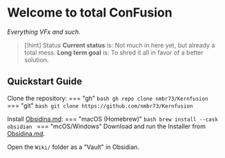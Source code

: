 
# Welcome to total ConFusion
*Everything VFx and such.*

> [!hint] Status
> **Current status** is: Not much in here yet, but already a total mess.
> **Long term goal** is: To shred it all in favor of a better solution.


## Quickstart Guide

Clone the repository:
=== "gh"
	```bash
	gh repo clone nmbr73/Kernfusion
	```
=== "git"
	```bash
	git clone https://github.com/nmbr73/Kernfusion
	```

Install [Obsidina.md](https://obsidian.md):
=== "macOS (Homebrew)"
	```bash
	brew install --cask obsidian
	```
=== "mcOS/Windows"
	Download and run the Installer from [Obsidina.md](https://obsidian.md).

Open the `Wiki/` folder as a "Vault" in Obsidian.



<!--

# Welcome to the Kernfusion (yet not a) Wiki!

Yet nothing usable to be found here ... still nothing more than my personal notebook / scribbling pad. ...

* [[Event-Functions]]
* [[AddControlPage]]
* [[MultiButtonControl]]
* [[WebGL to DCTL|WebGL to DCTL]]

-->

